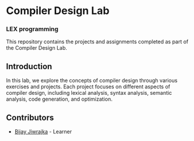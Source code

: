 # Compiler Design Lab 
### LEX programming

This repository contains the projects and assignments completed as part of the Compiler Design Lab.

## Introduction

In this lab, we explore the concepts of compiler design through various exercises and projects. Each project focuses on different aspects of compiler design, including lexical analysis, syntax analysis, semantic analysis, code generation, and optimization.

## Contributors

- [Bijay Jiwrajka](https://github.com/bj-jiwrajka) - Learner

